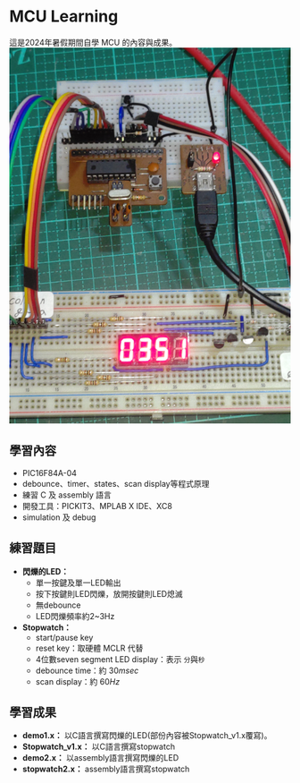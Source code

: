 # MCU Learning
這是2024年暑假期間自學 MCU 的內容與成果。
![picture](picture/P_20240730_215746.jpg)
## 學習內容
- PIC16F84A-04
- debounce、timer、states、scan display等程式原理
- 練習 C 及 assembly 語言
- 開發工具：PICKIT3、MPLAB X IDE、XC8
- simulation 及 debug

## 練習題目
- **閃爍的LED：**
  - 單一按鍵及單一LED輸出
  - 按下按鍵則LED閃爍，放開按鍵則LED熄滅
  - 無debounce
  - LED閃爍頻率約2~3Hz
- **Stopwatch：**
  - start/pause key
  - reset key：取硬體 MCLR 代替
  - 4位數seven segment LED display：表示 `分`與`秒`
  - debounce time：約 $`30msec`$
  - scan display：約 $`60Hz`$

## 學習成果
- **demo1.x：**
以C語言撰寫閃爍的LED(部份內容被Stopwatch_v1.x覆寫)。
- **Stopwatch_v1.x：**
以C語言撰寫stopwatch
- **demo2.x：**
以assembly語言撰寫閃爍的LED
- **stopwatch2.x：**
  assembly語言撰寫stopwatch
